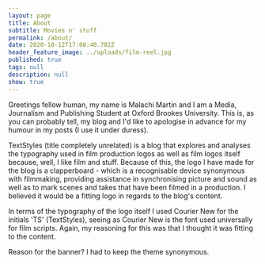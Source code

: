 ```yaml
---
layout: page
title: About
subtitle: Movies n' stuff
permalink: /about/
date: 2020-10-12T17:08:40.702Z
header_feature_image: ../uploads/film-reel.jpg
published: true
tags: null
description: null
show: true
---
```

Greetings fellow human, my name is Malachi Martin and I am a Media, Journalism and Publishing Student at Oxford Brookes University. This is, as you can probably tell, my blog and I'd like to apologise in advance for my humour in my posts (I use it under duress).

TextStyles (title completely unrelated) is a blog that explores and analyses the typography used in film production logos as well as film logos itself because, well, I like film and stuff. Because of this, the logo I have made for the blog is a clapperboard - which is a recognisable device synonymous with filmmaking, providing assistance in synchronising picture and sound as well as to mark scenes and takes that have been filmed in a production. I believed it would be a fitting logo in regards to the blog's content.

In terms of the typography of the logo itself I used Courier New for the initials 'TS' (TextStyles), seeing as Courier New is the font used universally for film scripts. Again, my reasoning for this was that I thought it was fitting to the content.

Reason for the banner? I had to keep the theme synonymous.